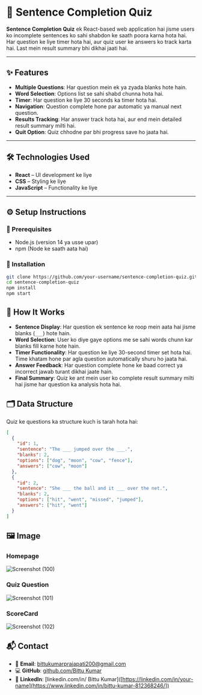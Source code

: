 # 📘 Sentence Completion Quiz

**Sentence Completion Quiz** ek React-based web application hai jisme users ko incomplete sentences ko sahi shabdon ke saath poora karna hota hai. Har question ke liye timer hota hai, aur quiz user ke answers ko track karta hai. Last mein result summary bhi dikhai jaati hai.

---

## ✨ Features

- **Multiple Questions**: Har question mein ek ya zyada blanks hote hain.
- **Word Selection**: Options list se sahi shabd chunna hota hai.
- **Timer**: Har question ke liye 30 seconds ka timer hota hai.
- **Navigation**: Question complete hone par automatic ya manual next question.
- **Results Tracking**: Har answer track hota hai, aur end mein detailed result summary milti hai.
- **Quit Option**: Quiz chhodne par bhi progress save ho jaata hai.

---

## 🛠 Technologies Used

- **React** – UI development ke liye
- **CSS** – Styling ke liye
- **JavaScript** – Functionality ke liye

---

## ⚙️ Setup Instructions

### 📌 Prerequisites

- Node.js (version 14 ya usse upar)
- npm (Node ke saath aata hai)

### 🧪 Installation

```bash
git clone https://github.com/your-username/sentence-completion-quiz.git
cd sentence-completion-quiz
npm install
npm start
```
## 🚀 How It Works

- **Sentence Display**: Har question ek sentence ke roop mein aata hai jisme blanks (`___`) hote hain.
- **Word Selection**: User ko diye gaye options me se sahi words chunn kar blanks fill karne hote hain.
- **Timer Functionality**: Har question ke liye 30-second timer set hota hai. Time khatam hone par agla question automatically shuru ho jaata hai.
- **Answer Feedback**: Har question complete hone ke baad correct ya incorrect jawab turant dikhai jaate hain.
- **Final Summary**: Quiz ke ant mein user ko complete result summary milti hai jisme har question ka analysis hota hai.

## 🗂 Data Structure

Quiz ke questions ka structure kuch is tarah hota hai:

```json
[
  {
    "id": 1,
    "sentence": "The ___ jumped over the ___.",
    "blanks": 2,
    "options": ["dog", "moon", "cow", "fence"],
    "answers": ["cow", "moon"]
  },
  {
    "id": 2,
    "sentence": "She ___ the ball and it ___ over the net.",
    "blanks": 2,
    "options": ["hit", "went", "missed", "jumped"],
    "answers": ["hit", "went"]
  }
]
```
## 🖼 Image
<h3>Homepage</h3>

![Screenshot (100)](https://github.com/user-attachments/assets/352f5934-2043-4985-89b0-c6a51226963d)

<h3>Quiz Question</h3>

![Screenshot (101)](https://github.com/user-attachments/assets/0a6fbc28-0b2d-4c46-940f-66676e846d7f)

<h3>ScoreCard</h3>

![Screenshot (102)](https://github.com/user-attachments/assets/858d1962-5ec6-4044-b1ae-fc587bd682e7)


## 📬 Contact

- 📧 **Email**: [bittukumarprajapati200@gmail.com](mailto:bittukumarprajapati2003@gmail.com)  
- 💻 **GitHub**: [github.com/Bittu Kumar](https://github.com/Bittu-kumar2003)  
- 🔗 **LinkedIn**: [linkedin.com/in/ Bittu Kumar]([https://linkedin.com/in/your-name](https://www.linkedin.com/in/bittu-kumar-812368246/])


